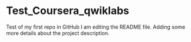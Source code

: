 # Test_Coursera_qwiklabs
Test of my first repo in GitHub
I am editing the README file. Adding some more details about the project description.
